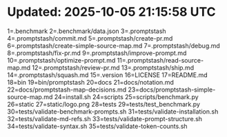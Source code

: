 # Updated: 2025-10-05 21:15:58 UTC
1=.benchmark
2=.benchmark/data.json
3=.promptstash
4=.promptstash/commit.md
5=.promptstash/create-pr.md
6=.promptstash/create-simple-source-map.md
7=.promptstash/debug.md
8=.promptstash/fix-pr.md
9=.promptstash/improve-prompt.md
10=.promptstash/optimize-prompt.md
11=.promptstash/read-source-map.md
12=.promptstash/review-pr.md
13=.promptstash/ship.md
14=.promptstash/squash.md
15=.version
16=LICENSE
17=README.md
18=bin
19=bin/promptstash
20=docs
21=docs/notation.md
22=docs/promptstash-map-decisions.md
23=docs/promptstash-simple-source-map.md
24=install.sh
24=scripts
25=scripts/benchmark.py
26=static
27=static/logo.png
28=tests
29=tests/test_benchmark.py
30=tests/validate-benchmark-prompts.sh
31=tests/validate-installation.sh
32=tests/validate-md-refs.sh
33=tests/validate-prompt-structure.sh
34=tests/validate-syntax.sh
35=tests/validate-token-counts.sh

